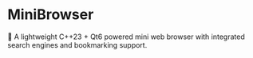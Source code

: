 # MiniBrowser

🚀 A lightweight C++23 + Qt6 powered mini web browser with integrated search engines and bookmarking support.
